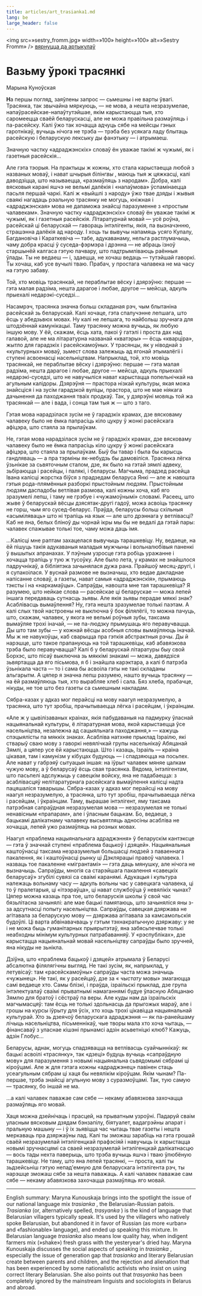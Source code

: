 ```yaml
---
title: articles/art_trasianka1.md 
lang: be
large_header: false
---
```







<img src=»sestry_fromm.jpg» width=»100» height=»100» alt=»Sestry Fromm» /> <a href=»articles_by.html»>вярнуцца да артыкулаў</a><br />


<h1 id=»вазьму-ўрокi-трасянкi»>Вазьму ўрокi трасянкi</h1>

Марына Куноўская


<strong>Н</strong>а першы погляд, заяўлены запрос — сьмешны i не  варты ўвагi. Трасянка, так звычайна мяркуюць, — не  мова, а нешта незразумелае, напаўрасейскае-напаўтутэйшае, якiм карыстаюцца тыя, хто саромеецца сваёй беларускасцi, але не  можа правiльна размаўляць i па-расейску. Калi ўжо так хочацца адчуць сябе на мейсцы гэных гаротнiкаў, вучыць нiчога не  трэба — трэба без усякага ладу блытаць расейскую i беларускую лексыку ды фанэтыку — i атрымаеш.


Значную частку «адраджэнскiх» словаў ён уважае такiмi ж чужымi, як i газетныя расейскiя...


Але гэта тэорыя. На практыцы ж кожны, хто стала карыстаецца любой з названых моваў, i нават шчырыя  *бiлiнгвы* , маюць тыя ж цяжкасцi, калi даводзiцца, што называецца, «размаўляць з народам». Добра, калi вясковыя каранi яшчэ не  вельмi далёкiя i «напаўмова» ўспамiнаецца пасьля першай чаркi. Калi ж «выйшлi з народу» ўжо твае дзяды i жывыя сваякi нагадаць рэальную трасянку не  могуць, кнiжная i «адраджэнская» мова не дапаможа знайсцi паразуменне з «простым чалавекам». Значную частку «адраджэнскiх» словаў ён уважае такiмi ж чужымi, як i газетныя расейскiя. Лiтаратурнай мовай — усё роўна, расейскай цi беларускай — гавораць iнтэлiгенты, якiя, па вызначэнню, страшэнна далёкiя ад народу. I хоць ты вывучы напамяць усяго Купалу, Багдановiча i Караткевiча — табе, адукаванаму, нельга растлумачыць, чаму добра красцi ў суседа-фэрмэра i дрэнна — не абраць iзноў старшынёй калгаса гэтую пачвару, што падтрымлiваюць раённыя ўлады. Ты не  ведаеш — i, здаецца, не  хочаш ведаць — тутэйшай гаворкi. Ты хочаш, каб усе вучылi тваю. Прабач, у простага чалавека не ма часу на гэтую забаву.


Той, хто мовiць трасянкай, не пераблытае вёску i дзярэўню: першае — гэта малая радзiма, нешта дарагое i любае, другое — мейсца, адкуль прыехалi недарэкi-суседзi...


Насамрэч, трасянка значна больш складаная рэч, чым блытанiна расейскай зь беларускай. Калi хочаце, гэта спалучэнне лепшага, што ёсць у абедзьвюх мовах. Ну калi не  лепшага, то найбольш зручнага для штодзённай камунiкацыi. Таму трасянку можна вучыць, як любую iншую мову. У ёй, скажам, ёсць хата, пакоi ў гатэлi i проста дах над галавой, але не ма лiтаратурна названай «кватэры» — ёсць «кварцiра», жытло для гарадзкiх i расейскамоўных. У трасянцы, як у нiводнай з «культурных» моваў, зьмест слова залежыць ад ягонай этымалёгii i ступенi асвоенасцi насельнiцтвам. Напрыклад, той, хто мовiць трасянкай, не пераблытае вёску i дзярэўню: першае — гэта малая радзiма, нешта дарагое i любае, другое — мейсца, адкуль прыехалi недарэкi-суседзi, што не навучылiся нават карыстацца попельнiчкай на агульным калiдоры. Дзярэўня — прастора нiзкай культуры, якая можа знайсцiся i на зусiм гарадзкой вулiцы, прастора, што не  мае нiякага дачынення да паходжання тваiх продкаў. Так, у дзярэўнi мовяць той жа трасянкай — але i вада, i сонца там тыя ж — што з таго.


Гэтая мова нарадзiлася зусiм не ў гарадзкiх крамах, дзе вясковаму чалавеку было не ёмка папрасiць кiло цукру ў жонкi расейскага афiцэра, што стаяла за прылаўкам.


Не, гэтая мова нарадзiлася зусiм не ў гарадзкiх крамах, дзе вясковаму чалавеку было не ёмка папрасiць кiло цукру ў жонкi расейскага афiцэра, што стаяла за прылаўкам. Быў бы тавар i была бы карысць гандляваць — а пра тэрмiны як-небудзь бы дамовiлiся. Трасянка лёгка ўзьнiкае за сьвяточным сталом, дзе, як было на гэтай зямлi адвеку, зьбiраюцца i расейцы, i палякi, i беларусы. Магчыма, прадзед расейца Iвана калiсцi жорстка бiўся з прадзедам беларуса Янкi — але ж навошта гэтыя рода-плямённыя разборкi прыстойным людзям. Прыстойным людзям даспадобы ветлiвая размова, калi кожны хоча, каб яго зразумелi лепш, i таму не  грэбуе i «чужамоўнымi» словамi. Расеец, што жыве ў беларускай вёсцы дзясятак-другi гадоў, можа асвоiць трасянку не  горш, чым яго сусед-беларус. Праўда, беларусы больш схiльныя «асымiляваць» што нi трапiць на язык — але што дрэннага у ветлiвасцi? Каб не яна, белых блiноў ды чорнай iкры мы бы не  ведалi да гэтай пары: чалавек спажывае толькi тое, чаму можа даць iмя.


...Калiсцi мне раптам захацелася вывучыць тарашкевiцу. Ну, ведаеце, на ёй пiшуць такiя адукаваныя маладыя мужчыны i вольналюбiвыя паненкi ў вышытых апранахах. У пэўным узросце гэта робiць уражанне i хочацца трапiць у тую ж тусоўку. Але было лета, у крамах не знайшлося падручнiкаў, а бiблiятэка зачынялася дужа рана. Прайшоў месяц-другi, i я супакоiлася. У вуснай размове не  вызначыш, хто ведае дакладнае напiсанне словаў, а газеты, нават самыя «адраджэнскiя», прымаюць тэксты i на «наркамаўцы». Сапраўды, навошта мне тая тарашкевiца? Я разумею, што нейкае слова — расейскае цi беларускае — можа лепей iншага передаваць сутнасць зьявы. Але якiя зьявы перадае мяккi знак? Асаблiвасць вымаўлення? Ну, гэта нешта зразумелае толькi паэтам. А калi слых твой настроены не выключна ў бок фiлялёгii, то можна пачуць, што, скажам, чалавек, у якога не  вельмi роўныя зубы, таксама вымаўляе трохi iначай, — не па-людзку прымушаць яго перавучвацца. Ды што там зубы — у кожнай вёсцы асобныя словы вымаўляюць iначай. Мы ж не навукоўцы, каб сварыцца пра гэткiя абстрактныя рэчы. Ды й нарэшце, што такое прапануюць на той тарашкевiцы, каб абавязкова трэба было перавучвацца? Калi б у беларускай лiтаратуры быу свой Борхэс, што пiсаў выключна зь мяккiмi знакамi — можа, давядзiся зьвяртацца да яго пiсьмова, я б i знайшла карэктара, а калi б патрэба ўзьнiкала часта — то i сама бы асвоiла гэты не такi складаны альгарытм. А цяпер я значна лепш разумею, нашто вучыць трасянку — на ёй размаўляюць тыя, хто вырабляе хлеб i сала. Бяз хлеба, прабачце, нiкуды, не  тое што без газеты са сьмешным накладам.


Сябра-казах у адказ мог перайсцi на мову наагул незразумелую, а трасянка, што тут зробiш, прачытываецца лёгка i расейцам, i ўкраiнцам.


«Але ж у цывiлiзаваных краінах, якiя пабудаваныя на падмурку ўласнай нацыянальнай культуры, ё лiтаратурная мова, якой карыстаецца ўсе насельнiцтва, незалежна ад сацыяльнага паходжання,» — кажуць спэцыялiсты па мяккiх знаках. Асаблiва натхняе прыклад Iзраiлю, якi стварыў сваю мову з гаворкi невялiчкай групы насельнiкаў Абяцанай Зямлi, а цяпер усе ёй карыстаюцца. Што i казаць, Iзраiль — краiна цiкавая, там i камунiзм у кiбуцах будуюць — i спадзяюцца на посьпех. Але нават у габрэяў сытуацыя iншая: на iўрыт чалавек мяняе цалкам чужую мову, а ў беларусаў ёсць свая трасянка. Вядома, iнтэлiгентам, што пасьпелi адслужыць у савецкiм войску, яна не падабаецца: з асаблiвасцяў нелiтаратурнага расейскага вымаўлення калiсцi надта пацяшалiся таварышы. Сябра-казах у адказ мог перайсцi на мову наагул незразумелую, а трасянка, што тут зробiш, прачытываецца лёгка i расейцам, i ўкраiнцам. Таму, вырашае iнтэлiгент, яму таксама патрэбная сапраўдная незразумелая мова — незразумелая не  толькi ненавiсным «прапарам», але i ўласным бацькам. Бо, ведаеце, з бацькамi далiкатнаму чалавеку высьвятляць адносiны асаблiва не  хочацца, лепей ужо размаўляць на розных мовах.


Наагул «праблема нацыянальнага адраджэння» ў беларускiм кантэксце — гэта ў значнай ступенi «праблема бацькоў i дзяцей». Нацыянальныя каштоўнасцi таксама незразумелыя большасцi людзей з паваеннага пакалення, як i каштоўнасцi рынку цi Дэклярацыi правоў чалавека. I назваць тое пакаленне «мiгрантамi» — гэта даць мянушку, але нiчога не  вызначыць. Сапраўды, многiя са старэйшага пакалення «савецкiх беларусаў» згубiлi сувязi са сваiмi каранямi. Адукацыя i культура належаць вольнаму часу — адкуль вольны час у савецкага чалавека, цi то ў пралетарыя, цi «iтээраўца», цi нават службоўца ў невялiкiх чынах? Цяпер можна казаць пра тое, што беларускiя школы ў свой час бязьлiтасна зачынялi: але мае бацькi памятаюць, што зачынялiся яны з-за адсутнасцi попыту насельнiцтва. Сапраўды, савецкая дзяржава не агiтавала за беларускую мову — дзяржава агiтавала за камсамольскiя будоўлi. Цi варта абвiнавачваць у гэтым тэхнакратычную дзяржаву: у яе i не  можа быць гуманiтарных прыярытэтаў, яна забясьпечвае толькi неабходны мiнiмум культурных патрабаванняў. У «рэспублiках», дзе карыстацца нацыянальнай мовай насельнiцтву сапраўды было зручней, яна нiкуды не  зьнiкла.


Дзiўна, што «праблема бацькоў i дзяцей» атрымала ў Беларусi абсалютна фiлялягiчны выгляд. Не такi зусiм, як, напрыклад, у летувiсаў: там «расейскамоўны» сапраўды часта можа значыць «чужынец». Не такi, як у расейцаў, дзе за « *чыстату*  мовы» змагаюцца самi ведаеце хто. Самы блiзкi, i праўда, iзраiльскi прыклад, дзе група iнтэлектуалаў сваiмi прыватнымi намаганнямi будуе ўласную Абяцанаю Зямлю для братоў i сёстраў па веры. Але куды нам да iзраiльскiх магчымасцяў: там ёсць не  толькi здольнасць да прыгожых мараў, але i грошы на курсы iўрыту для ўсiх, хто хоць трохi цiкавiцца нацыянальнай культурай. Хто зь дзеячоў беларускага адраджэння — як па-ранейшаму лiчыць насельнiцтва, пiсьменнiкаў, чые творы мала хто хоча чытаць, — фiнансаваў з уласнае кiшэнi прынамсі адзiн асьветнiцкi клюб? Кажуць, адзін Глобус…


Беларусы, аднак, могуць спадзявацца на ветлiвасць суайчыннiкаў: як бацькi асвоiлi «трасянку», так «дзецi» будуць вучыць «сапраўдную мову» для паразумення з новымi нацыянальна сьвядомымi сябрамi цi кiроўцамi. Але ж для гэтага кожны «адраджэнец» павiнен стаць усеагульным сябрам цi хаця бы невялiкiм кiроўцам. Якiм чынам? Па-першае, трэба знайсцi агульную мову з суразмоўцамi. Так, тую самую — трасянку, бо iншай не ма.


...а калi чалавек паважае сам сябе — некаму абавязкова захочацца размаўляць яго мовай.


Хаця можна дзейнiчаць i прасцей, на прыватным узроўнi. Падаруй сваiм уласным вясковым дзядам бэнзапiлу, бiятуалет, вадагрэйны апарат i пральную машыну — i ў iх зьявiцца час чытаць твае газеты i нешта меркаваць пра дзяржаўны лад. Калi ты зможаш зарабiць на гэта грошай сваёй незразумелай iнтэлiгенцкай прафэсiяй i навучыць iх карыстацца новымi зручнасцямi са сваей незразумелай iнтэлiгенцкай далiкатнасцю — вось тады нехта паверыць, што трэба вучыць яшчэ i тваю ўлюбёную тарашкевiцу. Не таму, што яна лепей трасянкi, — проста, калi ты зьдзейсьнiш гэтую непад'емную для беларускага iнтэлiгента рэч, ты нарэшце зможаш сябе за нешта паважаць. А калi чалавек паважае сам сябе — некаму абавязкова захочацца размаўляць яго мовай.

<hr />

English summary: Maryna Kunouskaja brings into the spotlight the issue of our national language mix  *trasianka* , the Belarusian-Russian patois.  *Trasianka*  (or, alternatively spelled,  *trasyanka* ) is the kind of language that Belarusian villagers typically speak. It's used by the villagers who natively spoke Belarusian, but abandoned it in favor of Russian (as more «urban» and «fashionable» language), and ended up speaking this mixture. In Belarusian language  *trasianka*  also means low quality hay, when indigent farmers mix (»shake») fresh grass with the yesteryear's dried hay. Maryna Kunouskaja discusses the social aspects of speaking in  *trasianka* , especially the issue of generation gap that  *trasianka*  and literary Belarusian create between parents and children, and the rejection and alienation that has been experienced by some nationalistic activists who insist on using correct literary Belarusian. She also points out that  *trasyanka*  has been completely ignored by the mainstream linguists and sociologists in Belarus and abroad.


